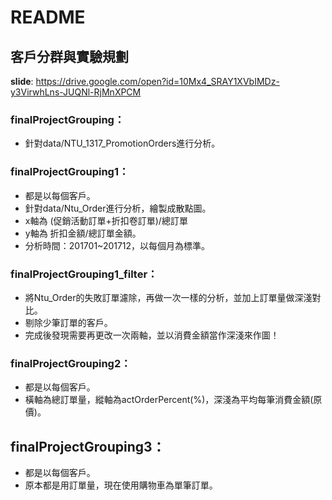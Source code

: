 # README  

## 客戶分群與實驗規劃  
**slide**: https://drive.google.com/open?id=10Mx4_SRAY1XVbIMDz-y3VirwhLns-JUQNl-RjMnXPCM
  
### finalProjectGrouping：
* 針對data/NTU_1317_PromotionOrders進行分析。
### finalProjectGrouping1：
* 都是以每個客戶。
* 針對data/Ntu_Order進行分析，繪製成散點圖。
* x軸為 (促銷活動訂單+折扣卷訂單)/總訂單
* y軸為 折扣金額/總訂單金額。
* 分析時間：201701~201712，以每個月為標準。
### finalProjectGrouping1_filter：
* 將Ntu_Order的失敗訂單濾除，再做一次一樣的分析，並加上訂單量做深淺對比。
* 剔除少筆訂單的客戶。
* 完成後發現需要再更改一次兩軸，並以消費金額當作深淺來作圖！
### finalProjectGrouping2：
* 都是以每個客戶。
* 橫軸為總訂單量，縱軸為actOrderPercent(%)，深淺為平均每筆消費金額(原價)。
## finalProjectGrouping3：
* 都是以每個客戶。
* 原本都是用訂單量，現在使用購物車為單筆訂單。